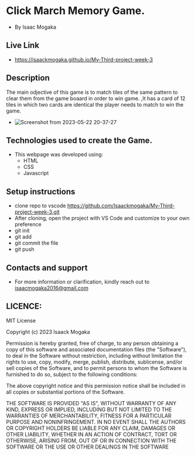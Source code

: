 # Click March Memory Game.
- By Isaac Mogaka
## Live Link
- https://isaackmogaka.github.io/My-Third-project-week-3
## Description
 The main odjective of this game is to match tiles of the same pattern to clear them from the game boaard in order to   win game.
 ,It has a card of 12 tiles in which two cards are identical the player needs to match to win the game.

- ![Screenshot from 2023-05-22 20-37-27](https://github.com/Isaackmogaka/My-Third-project-week-3/assets/132668097/dde63e79-5fd8-438a-b332-8339763e1dff)
## Technologies used to create the Game.
- This webpage was developed using:
   - HTML
   - CSS
   - Javascript
## Setup instructions
- clone repo to vscode https://github.com/Isaackmogaka/My-Third-project-week-3.git
- After cloning, open the project with VS Code and customize to your own     preference
- git init
- git add
- git commit the file
- git push
## Contacts and support
- For more information or clarification, kindly reach out to isaacmogaka2016@gmail.com
## LICENCE:

MIT License

Copyright (c) 2023 Isaack Mogaka

Permission is hereby granted, free of charge, to any person obtaining a copy
of this software and associated documentation files (the "Software"), to deal
in the Software without restriction, including without limitation the rights
to use, copy, modify, merge, publish, distribute, sublicense, and/or sell
copies of the Software, and to permit persons to whom the Software is
furnished to do so, subject to the following conditions:

The above copyright notice and this permission notice shall be included in all
copies or substantial portions of the Software.

THE SOFTWARE IS PROVIDED "AS IS", WITHOUT WARRANTY OF ANY KIND, EXPRESS OR
IMPLIED, INCLUDING BUT NOT LIMITED TO THE WARRANTIES OF MERCHANTABILITY,
FITNESS FOR A PARTICULAR PURPOSE AND NONINFRINGEMENT. IN NO EVENT SHALL THE
AUTHORS OR COPYRIGHT HOLDERS BE LIABLE FOR ANY CLAIM, DAMAGES OR OTHER
LIABILITY, WHETHER IN AN ACTION OF CONTRACT, TORT OR OTHERWISE, ARISING FROM,
OUT OF OR IN CONNECTION WITH THE SOFTWARE OR THE USE OR OTHER DEALINGS IN THE
SOFTWARE

